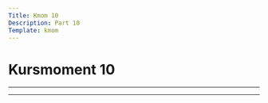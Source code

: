 ```yaml
---
Title: Kmom 10
Description: Part 10
Template: kmom
---
```


Kursmoment 10
==================

---

---
